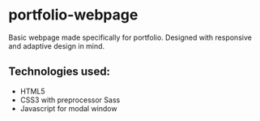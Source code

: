 # portfolio-webpage
Basic webpage made specifically for portfolio. Designed with responsive and adaptive design in mind.


## Technologies used:
* HTML5
* CSS3 with preprocessor Sass
* Javascript for modal window
